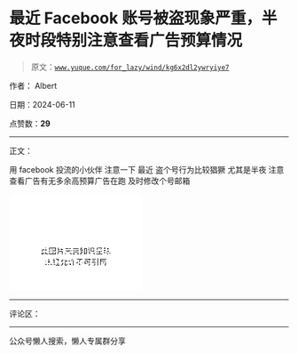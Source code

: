 # 最近 Facebook 账号被盗现象严重，半夜时段特别注意查看广告预算情况

> 原文：[`www.yuque.com/for_lazy/wind/kg6x2dl2ywryiye7`](https://www.yuque.com/for_lazy/wind/kg6x2dl2ywryiye7)

作者： Albert

日期：2024-06-11

点赞数：**29**

* * *

正文：

用 facebook 投流的小伙伴 注意一下 最近 盗个号行为比较猖獗 尤其是半夜 注意查看广告有无多余高预算广告在跑 及时修改个号邮箱

![](img/36772ab723709159c6624c676a7fd04e.png)

* * *

评论区：

* * *

公众号懒人搜索，懒人专属群分享
